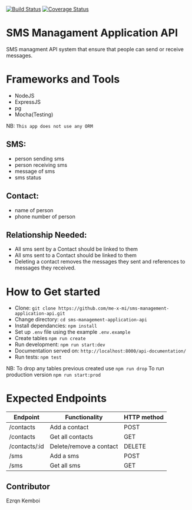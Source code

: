 [![Build Status](https://travis-ci.org/ezrqnkemboi/sms-management-application-api.svg?branch=master)](https://travis-ci.org/ezrqnkemboi/sms-management-application-api)
[![Coverage Status](https://coveralls.io/repos/github/ezrqnkemboi/sms-management-application-api/badge.svg?branch=master)](https://coveralls.io/github/ezrqnkemboi/sms-management-application-api?branch=master)

# SMS Managament Application API
SMS managment API system that ensure that people can send or receive messages.

# Frameworks and Tools

- NodeJS
- ExpressJS
- pg
- Mocha(Testing)

NB: `This app does not use any ORM`

## SMS:

- person sending sms
- person receiving sms
- message of sms
- sms status

## Contact:

- name of person
- phone number of person

## Relationship Needed:

- All sms sent by a Contact should be linked to them
- All sms sent to a Contact should be linked to them
- Deleting a contact removes the messages they sent and references to messages they received.

# How to Get started

- Clone: `git clone https://github.com/me-x-mi/sms-management-application-api.git`
- Change directory: `cd sms-management-application-api`
- Install dependancies: `npm install`
- Set up `.env` file using the example `.env.example`
- Create tables `npm run create`
- Run development: `npm run start:dev`
- Documentation served on: `http://localhost:8000/api-documentation/`
- Run tests: `npm test`

NB: To drop any tables previous created use `npm run drop`
    To run production version `npm run start:prod`

# Expected Endpoints

|Endpoint                            | Functionality                    |HTTP method 
|------------------------------------|----------------------------------|-------------
|/contacts                       |Add a contact                       |POST        
|/contacts  |Get all contacts   |GET  
|/contacts/:id             |Delete/remove a contact                   |DELETE
|/sms                      |Add a sms                       |POST        
|/sms  |Get all sms   |GET 


## Contributor
Ezrqn Kemboi
